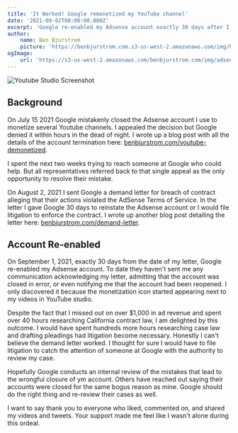 ```yaml
---
title: 'It Worked! Google remonetized my YouTube channel'
date: '2021-09-02T08:00:00.000Z'
excerpt: 'Google re-enabled my Adsense account exactly 30 days after I sent a demand letter for breach of contract.'
author:
    name: Ben Bjurstrom
    picture: 'https://benbjurstrom.com.s3-us-west-2.amazonaws.com/img/headshot.jpg'
ogImage:
    url: 'https://s3-us-west-2.amazonaws.com/benbjurstrom.com/img/adsense/2021-09-02-youtube-remonitized.png'
---
```


![Youtube Studio Screenshot](https://s3-us-west-2.amazonaws.com/benbjurstrom.com/img/adsense/2021-09-02-youtube-remonitized.png)

## Background
On July 15 2021 Google mistakenly closed the Adsense account I use to monetize several Youtube channels. I appealed the decision but Google denied it within hours in the dead of night. I wrote up a blog post with all the details of the account termination here: [benbjurstrom.com/youtube-demonetized](/youtube-demonetized).

I spent the next two weeks trying to reach someone at Google who could help. But all representatives referred back to that single appeal as the only opportunity to resolve their mistake.

On August 2, 2021 I sent Google a demand letter for breach of contract alleging that their actions violated the AdSense Terms of Service. In the letter I gave Google 30 days to reinstate the Adsense account or I would file litigation to enforce the contract. I wrote up another blog post detailing the letter here: [benbjurstrom.com/demand-letter](/demand-letter).

## Account Re-enabled
On September 1, 2021, exactly 30 days from the date of my letter, Google re-enabled my Adsense account. To date they haven't sent me any communication acknowledging my letter, admitting that the account was closed in error, or even notifying me that the account had been reopened. I only discovered it because the monetization icon started appearing next to my videos in YouTube studio.

Despite the fact that I missed out on over $1,000 in ad revenue and spent over 40 hours researching California contract law, I am delighted by this outcome. I would have spent hundreds more hours researching case law and drafting pleadings had litigation become necessary. Honestly I can't believe the demand letter worked. I thought for sure I would have to file litigation to catch the attention of someone at Google with the authority to review my case.

Hopefully Google conducts an internal review of the mistakes that lead to the wrongful closure of ym account. Others have reached out saying their accounts were closed for the same bogus reason as mine. Google should do the right thing and re-review their cases as well.

I want to say thank you to everyone who liked, commented on, and shared my videos and tweets. Your support made me feel like I wasn't alone during this ordeal.
